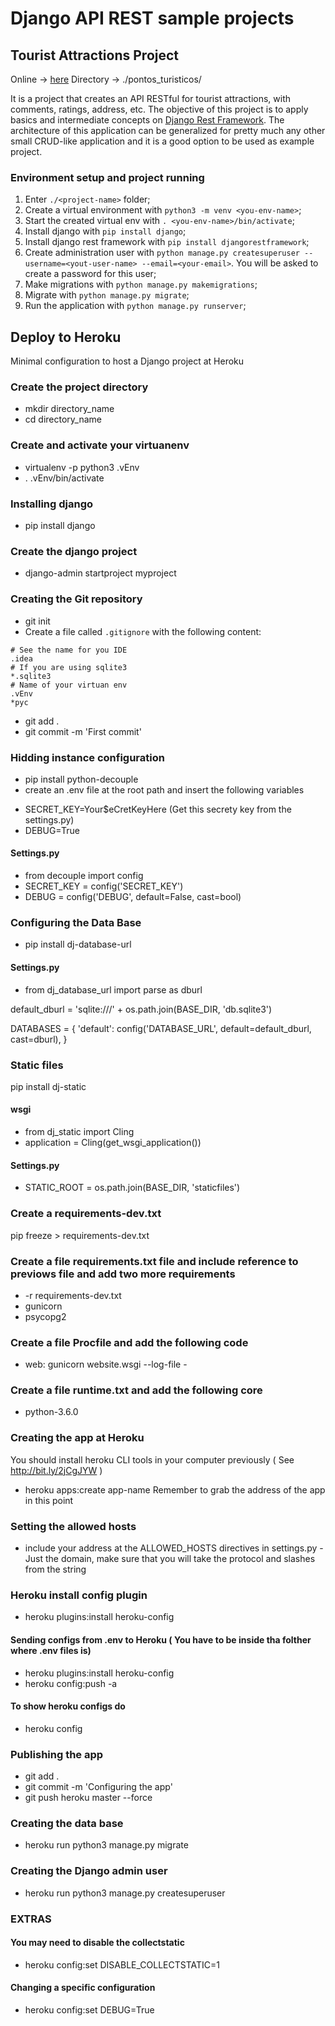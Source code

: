 # Django API REST sample projects

## Tourist Attractions Project
Online -> [here](https://argmax-turistando.herokuapp.com/)
Directory -> ./pontos_turisticos/

It is a project that creates an API RESTful for tourist attractions, with comments, ratings, address, etc. The objective of this project is to apply basics and intermediate concepts on [Django Rest Framework](https://www.django-rest-framework.org/). The architecture of this application can be generalized for pretty much any other small CRUD-like application and it is a good option to be used as example project.

### Environment setup and project running
1. Enter ```./<project-name>``` folder;
2. Create a virtual environment with ```python3 -m venv <you-env-name>```;
3. Start the created virtual env with ```. <you-env-name>/bin/activate```;
4. Install django with ```pip install django```;
5. Install django rest framework with ```pip install djangorestframework```;
6. Create administration user with ```python manage.py createsuperuser --username=<yout-user-name> --email=<your-email>```. You will be asked to create a password for this user;
7. Make migrations with ```python manage.py makemigrations```;
8. Migrate with ```python manage.py migrate```;
9. Run the application with ```python manage.py runserver```;

## Deploy to Heroku
Minimal configuration to host a Django project at Heroku

### Create the project directory
* mkdir directory_name
* cd directory_name

### Create and activate your virtuanenv
* virtualenv -p python3 .vEnv
* . .vEnv/bin/activate

### Installing django
* pip install django

### Create the django project
* django-admin startproject myproject

### Creating the Git repository
* git init 
* Create a file called `.gitignore` with the following content:
```
# See the name for you IDE
.idea
# If you are using sqlite3
*.sqlite3
# Name of your virtuan env
.vEnv
*pyc
```
* git add .
* git commit -m 'First commit'

### Hidding instance configuration
* pip install python-decouple
* create an .env file at the root path and insert the following variables
- SECRET_KEY=Your$eCretKeyHere (Get this secrety key from the settings.py)
- DEBUG=True

#### Settings.py
* from decouple import config
* SECRET_KEY = config('SECRET_KEY')
* DEBUG = config('DEBUG', default=False, cast=bool)

### Configuring the Data Base
* pip install dj-database-url

#### Settings.py
* from dj_database_url import parse as dburl

default_dburl = 'sqlite:///' + os.path.join(BASE_DIR, 'db.sqlite3')

DATABASES = {
    'default': config('DATABASE_URL', default=default_dburl, cast=dburl),
}


### Static files 
pip install dj-static

#### wsgi
* from dj_static import Cling
* application = Cling(get_wsgi_application())

#### Settings.py
* STATIC_ROOT = os.path.join(BASE_DIR, 'staticfiles')

### Create a requirements-dev.txt
pip freeze > requirements-dev.txt

### Create a file requirements.txt file and include reference to previows file and add two more requirements
* -r requirements-dev.txt
* gunicorn
* psycopg2

### Create a file Procfile and add the following code
* web: gunicorn website.wsgi --log-file -

### Create a file runtime.txt and add the following core
* python-3.6.0

### Creating the app at Heroku
You should install heroku CLI tools in your computer previously ( See http://bit.ly/2jCgJYW ) 
* heroku apps:create app-name
Remember to grab the address of the app in this point

### Setting the allowed hosts
* include your address at the ALLOWED_HOSTS directives in settings.py - Just the domain, make sure that you will take the protocol and slashes from the string

### Heroku install config plugin
* heroku plugins:install heroku-config

#### Sending configs from .env to Heroku ( You have to be inside tha folther where .env files is)
* heroku plugins:install heroku-config
* heroku config:push -a

#### To show heroku configs do
* heroku config 

### Publishing the app
* git add .
* git commit -m 'Configuring the app'
* git push heroku master --force

### Creating the data base
* heroku run python3 manage.py migrate

### Creating the Django admin user
* heroku run python3 manage.py createsuperuser

### EXTRAS
#### You may need to disable the collectstatic
* heroku config:set DISABLE_COLLECTSTATIC=1

#### Changing a specific configuration
* heroku config:set DEBUG=True
